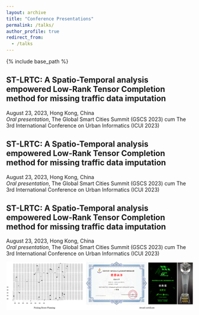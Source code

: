 ```yaml
---
layout: archive
title: "Conference Presentations"
permalink: /talks/
author_profile: true
redirect_from:
  - /talks
---
```


{% include base_path %}

## ST-LRTC: A Spatio-Temporal analysis empowered Low-Rank Tensor Completion method for missing traffic data imputation
  August 23, 2023, Hong Kong, China<br>
  *Oral presentation*, The Global Smart Cities Summit (GSCS 2023) cum The 3rd International Conference on Urban Informatics (ICUI 2023) <br>

## ST-LRTC: A Spatio-Temporal analysis empowered Low-Rank Tensor Completion method for missing traffic data imputation
  August 23, 2023, Hong Kong, China<br>
  *Oral presentation*, The Global Smart Cities Summit (GSCS 2023) cum The 3rd International Conference on Urban Informatics (ICUI 2023) <br>

## ST-LRTC: A Spatio-Temporal analysis empowered Low-Rank Tensor Completion method for missing traffic data imputation
  August 23, 2023, Hong Kong, China<br>
  *Oral presentation*, The Global Smart Cities Summit (GSCS 2023) cum The 3rd International Conference on Urban Informatics (ICUI 2023) <br>

  ![image](/images/JD.png)
